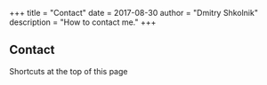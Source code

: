 +++
title = "Contact"
date = 2017-08-30
author = "Dmitry Shkolnik"
description = "How to contact me."
+++

## Contact

Shortcuts at the top of this page